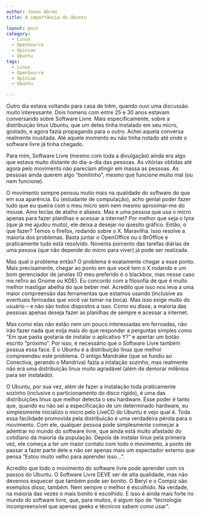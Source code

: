 ```yaml
---
author: Jonas Abreu
title: A importância do Ubuntu

layout: post
category:
  - Linux
  - OpenSource
  - Opiniao
  - Ubuntu
tags:
  - Linux
  - OpenSource
  - Opiniao
  - Ubuntu

---
```

Outro dia estava voltando para casa de trêm, quando ouvi uma discussão muito interessante. Dois homens com entre 25 e 30 anos estavam conversando sobre Software Livre. Mais especificamente, sobre a distribuição linux Ubuntu, que um deles tinha instalado em seu micro, gostado, e agora fazia propaganda para o outro. Achei aquela conversa realmente inusitada. Até aquele momento eu não tinha notado até onde o software livre já tinha chegado.

Para mim, Software Livre (mesmo com toda a divulgação) ainda era algo que estava muito distante do dia-a-dia das pessoas. As vitórias obtidas até agora pelo movimento não pareciam atingir em massa as pessoas. As pessoas ainda querem algo “bonitinho”, mesmo que funcione muito mal (ou nem funcione).

O movimento sempre pensou muito mais na qualidade do software do que em sua aparência. Eu (estudante de computação), acho genial poder fazer tudo que eu queira com o meu micro sem nem mesmo aproximar-me do mouse. Amo teclas de atalho e aliases. Mas e uma pessoa que usa o micro apenas para fazer planilhas e acessar a internet? Por melhor que seja o lynx (que já me ajudou muito), ele deixa a desejar no quesito gráfico. Então, o que fazer? Temos o firefox, rodando sobre o X. Maravilha. Isso resolve a maioria dos problemas. Basta juntar o OpenOffice ou o BrOffice e praticamente tudo está resolvido. Noventa porcento das tarefas diárias de uma pessoa (que não depende do micro para viver) já pode ser realizada.

Mas qual o problema então? O problema é exatamente chegar a esse ponto. Mais precisamente, chegar ao ponto em que você tem o X rodando e um bom gerenciador de janelas (O meu preferido é o blackbox, mas nesse caso me refiro ao Gnome ou KDE). Eu concordo com a filosofia de que é muito melhor mastigar abelha do que beber mel. Acredito que isso nos leva a uma maior compreensão das ferramentas que estamos usando (inclusive as eventuais ferroadas que você vai tomar na boca). Mas isso exige muito do usuário – e não são todos dispostos a isso. Como eu disse, a maioria das pessoas apenas deseja fazer as planilhas de sempre e acessar a internet.

Mas como elas não estão nem um pouco interessadas em ferroadas, não irão fazer nada que exija mais do que responder a perguntas simples como “Em que pasta gostaria de instalar o aplicativo Y?” e apertar um botão escrito “próximo”. Por isso, é necessário que o Software Livre também possua essa face. E o Ubuntu é a distribuição linux que melhor compreendeu este problema. O antigo Mandrake (que se fundiu ao Conectiva, gerando o Mandriva) fazia a intalação sozinho, mas realmente não era uma distribuição linux muito agradável (além de demorar milênios para ser instalado).

O Ubuntu, por sua vez, além de fazer a instalação toda praticamente sozinho (inclusive o particionamento do disco rígido), é uma das distribuições linux que melhor detecta o seu hardware. Esse poder é tanto que, quando eu não sei a especificação de um determinado hardware, eu simplesmente inicializo o micro pelo LiveCD do Ubuntu e vejo qual é. Toda essa facilidade promovida pela distribuição é uma verdadeira pérola para o movimento. Com ele, qualquer pessoa pode simplesmente começar a adentrar no mundo do software livre, que ainda está muito afastado do cotidiano da maioria da população. Depois de instalar linux pela primeira vez, ele começa a ter um maior contato com todo o movimento, a ponto de passar a fazer parte dele e não ser apenas mais um espectador externo que pensa “Estou muito velho para aprender isso…”.

Acredito que todo o movimento do software livre pode aprender com os passos do Ubuntu. O Software Livre DEVE ser de alta qualidade, mas não devemos esquecer que também pode ser bonito. O Beryl e o Compiz são exemplos disso, também. Nem sempre o melhor é escolhido. Na verdade, na maioria das vezes o mais bonito é escolhido. E isso é ainda mais forte no mundo do software livre, que, para muitos, é algum tipo de “tecnologia incompreensível que apenas geeks e técnicos sabem como usar”. 



















